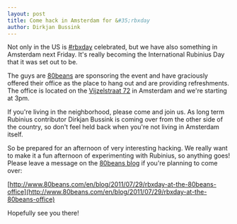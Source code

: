 ```yaml
---
layout: post
title: Come hack in Amsterdam for &#35;rbxday
author: Dirkjan Bussink
---
```


Not only in the US is [&#35;rbxday](http://rbxday.rubini.us/) celebrated, but
we have also something in Amsterdam next Friday. It's really becoming the
International Rubinius Day that it was set out to be.

The guys are [80beans](http://www.80beans.com/) are sponsoring the event and
have graciously offered their office as the place to hang out and are
providing refreshments. The office is located on the [Vijzelstraat 72](http://maps.google.com/maps/place?q=80beans,+Amsterdam,+The+Netherlands&hl=en&cid=15251096961071716406) in
Amsterdam and we're starting at 3pm.

If you're living in the neighborhood, please come and join us. As long
term Rubinius contributor Dirkjan Bussink is coming over from the other side of
the country, so don't feel held back when you're not living in Amsterdam
itself.

So be prepared for an afternoon of very interesting hacking. We really want
to make it a fun afternoon of experimenting with Rubinius, so anything
goes! Please leave a message on the [80beans blog](http://www.80beans.com/en/blog) if you're planning to come over:

[http://www.80beans.com/en/blog/2011/07/29/rbxday-at-the-80beans-office](http://www.80beans.com/en/blog/2011/07/29/rbxday-at-the-80beans-office)

Hopefully see you there!

